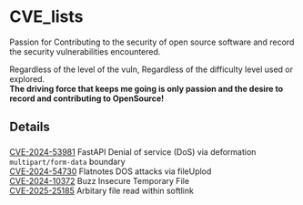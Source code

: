 # CVE_lists
Passion for Contributing to the security of open source software and record the security vulnerabilities encountered.

Regardless of the level of the vuln, Regardless of the difficulty level used or explored.  
**The driving force that keeps me going is only passion and the desire to record and contributing to OpenSource!**

## Details 

###
[CVE-2024-53981](https://github.com/advisories/GHSA-59g5-xgcq-4qw3)  FastAPI Denial of service (DoS) via deformation `multipart/form-data` boundary  
[CVE-2024-54730](https://www.cve.org/CVERecord?id=CVE-2024-54730)     Flatnotes DOS attacks via fileUplod  
[CVE-2024-10372](https://github.com/Startr4ck/CVE_lists/blob/main/buzz/Insecure%20Temporary%20File%20in%20BUZZ.md)  Buzz Insecure Temporary File  
[CVE-2025-25185](https://github.com/binary-husky/gpt_academic/security/advisories/GHSA-gqp5-wm97-qxcv)  Arbitary file read within softlink

